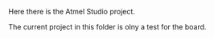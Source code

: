 Here there is the Atmel Studio project.

The current project in this folder is olny a test for the board.
